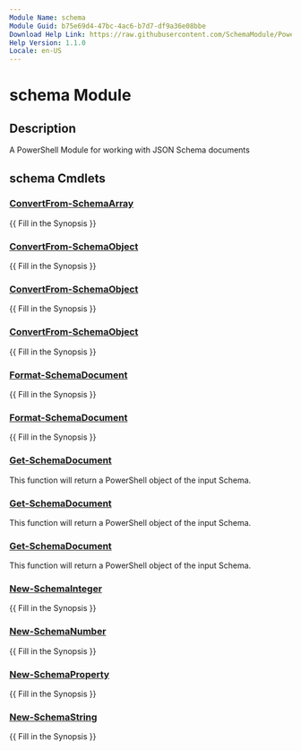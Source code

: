 ```yaml
---
Module Name: schema
Module Guid: b75e69d4-47bc-4ac6-b7d7-df9a36e08bbe
Download Help Link: https://raw.githubusercontent.com/SchemaModule/PowerShell/master/cabs/
Help Version: 1.1.0
Locale: en-US
---
```


# schema Module
## Description
A PowerShell Module for working with JSON Schema documents

## schema Cmdlets
### [ConvertFrom-SchemaArray](ConvertFrom-SchemaArray.md)
{{ Fill in the Synopsis }}

### [ConvertFrom-SchemaObject](ConvertFrom-SchemaObject.md)
{{ Fill in the Synopsis }}

### [ConvertFrom-SchemaObject](ConvertFrom-SchemaObject.md)
{{ Fill in the Synopsis }}

### [ConvertFrom-SchemaObject](ConvertFrom-SchemaObject.md)
{{ Fill in the Synopsis }}

### [Format-SchemaDocument](Format-SchemaDocument.md)
{{ Fill in the Synopsis }}

### [Format-SchemaDocument](Format-SchemaDocument.md)
{{ Fill in the Synopsis }}

### [Get-SchemaDocument](Get-SchemaDocument.md)
This function will return a PowerShell object of the input Schema.

### [Get-SchemaDocument](Get-SchemaDocument.md)
This function will return a PowerShell object of the input Schema.

### [Get-SchemaDocument](Get-SchemaDocument.md)
This function will return a PowerShell object of the input Schema.

### [New-SchemaInteger](New-SchemaInteger.md)
{{ Fill in the Synopsis }}

### [New-SchemaNumber](New-SchemaNumber.md)
{{ Fill in the Synopsis }}

### [New-SchemaProperty](New-SchemaProperty.md)
{{ Fill in the Synopsis }}

### [New-SchemaString](New-SchemaString.md)
{{ Fill in the Synopsis }}

